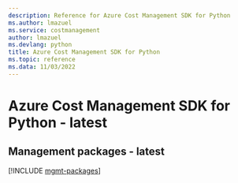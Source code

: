 ```yaml
---
description: Reference for Azure Cost Management SDK for Python
ms.author: lmazuel
ms.service: costmanagement
author: lmazuel
ms.devlang: python
title: Azure Cost Management SDK for Python
ms.topic: reference
ms.data: 11/03/2022
---
```

# Azure Cost Management SDK for Python - latest

## Management packages - latest
[!INCLUDE [mgmt-packages](cost-management-mgmt-index.md)]
